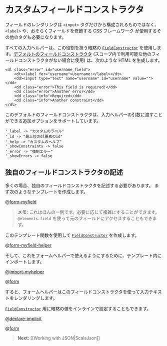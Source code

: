 <!--
# Custom Field Constructors
-->
# カスタムフィールドコンストラクタ

<!--
A field rendering is not only composed of the `<input>` tag, but it also needs a `<label>` and possibly other tags used by your CSS framework to decorate the field.
-->
フィールドのレンダリングは `<input>` タグだけから構成されるものではなく、`<label>` や、おそらくフィールドを修飾する CSS フレームワーク が使用するその他のタグも必要になります。


<!--
All input helpers take an implicit [`FieldConstructor`](api/scala/index.html#views.html.helper.FieldConstructor) that handles this part. The [default one](api/scala/index.html#views.html.helper.defaultFieldConstructor$) (used if there are no other field constructors available in the scope), generates HTML like:
-->
すべての入力ヘルパーは、この役割を担う暗黙の [`FieldConstructor`](api/scala/index.html#views.html.helper.FieldConstructor) を使用します。[デフォルトのフィールドコンストラクタ](api/scala/index.html#views.html.helper.defaultFieldConstructor$) (スコープ内で利用可能な他のフィールドコンストラクタがない場合に使用) は、次のような HTML を生成します。

```
<dl class="error" id="username_field">
    <dt><label for="username">Username:</label></dt>
    <dd><input type="text" name="username" id="username" value=""></dd>
    <dd class="error">This field is required!</dd>
    <dd class="error">Another error</dd>
    <dd class="info">Required</dd>
    <dd class="info">Another constraint</dd>
</dl>
```

<!--
This default field constructor supports additional options you can pass in the input helper arguments:
-->
このデフォルトのフィールドコンストラクタは、入力ヘルパーの引数に渡すことができる追加オプションをサポートしています。

<!--
```
'_label -> "Custom label"
'_id -> "idForTheTopDlElement"
'_help -> "Custom help"
'_showConstraints -> false
'_error -> "Force an error"
'_showErrors -> false
```
-->
```
'_label -> "カスタムのラベル"
'_id -> "最上位のdl要素のid"
'_help -> "カスタムのヘルプ"
'_showConstraints -> false
'_error -> "強制エラー"
'_showErrors -> false
```

<!--
## Writing your own field constructor
-->
## 独自のフィールドコンストラクタの記述

<!--
Often you will need to write your own field constructor. Start by writing a template like:
-->
多くの場合、独自のフィールドコンストラクタを記述する必要があります。 まず次のようなテンプレートを作成します。

@[form-myfield](code/scalaguide/forms/scalafieldconstructor/myFieldConstructorTemplate.scala.html)

<!--
> **Note:** This is just a sample. You can make it as complicated as you need. You also have access to the original field using `@elements.field`.
-->
> **メモ:** これはほんの一例です。必要に応じて複雑にすることができます。`@elements.field` を使って元のフィールドにアクセスすることもできます。

<!--
Now create a [`FieldConstructor`](api/scala/index.html#views.html.helper.FieldConstructor) using this template function:
-->
このテンプレート関数を使用して [`FieldConstructor`](api/scala/index.html#views.html.helper.FieldConstructor) を作成します。

@[form-myfield-helper](code/ScalaFieldConstructor.scala)

<!--
And to make the form helpers use it, just import it in your templates:
-->
そして、これをフォームヘルパーで使えるようにするために、テンプレート内にインポートします。

@[import-myhelper](code/scalaguide/forms/scalafieldconstructor/userImport.scala.html)

@[form](code/scalaguide/forms/scalafieldconstructor/userImport.scala.html)

<!--
It will then use your field constructor to render the input text.
-->
すると、フォームヘルパーはこのフィールドコンストラクタを使って入力テキストをレンダリングします。

<!--
You can also set an implicit value for your [`FieldConstructor`](api/scala/index.html#views.html.helper.FieldConstructor) inline:
-->
[`FieldConstructor`](api/scala/index.html#views.html.helper.FieldConstructor) 用に暗黙の値をインラインで設定することもできます。

@[declare-implicit](code/scalaguide/forms/scalafieldconstructor/userDeclare.scala.html)

@[form](code/scalaguide/forms/scalafieldconstructor/userDeclare.scala.html)

> **Next:** [[Working with JSON|ScalaJson]]

